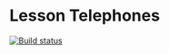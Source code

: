 # Lesson Telephones
[![Build status](https://ci.appveyor.com/api/projects/status/35t51ngjqpevniaj?svg=true)](https://ci.appveyor.com/project/igrkirillov/lesson-telephones)